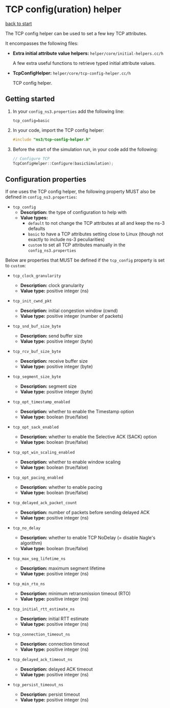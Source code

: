 # TCP config(uration) helper


[back to start](./getting_started.md)

The TCP config helper can be used to set a few key TCP attributes.

It encompasses the following files:
  
* **Extra initial attribute value helpers:** `helper/core/initial-helpers.cc/h`

  A few extra useful functions to retrieve typed initial attribute values.
  
* **TcpConfigHelper:** `helper/core/tcp-config-helper.cc/h`

  TCP config helper.


## Getting started

1. In your `config_ns3.properties` add the following line:

   ```
   tcp_config=basic
   ```

2. In your code, import the TCP config helper:

   ```c++
   #include "ns3/tcp-config-helper.h"
   ```

3. Before the start of the simulation run, in your code add the following:

    ```c++
    // Configure TCP
    TcpConfigHelper::Configure(basicSimulation);
   ```
   
  
## Configuration properties

If one uses the TCP config helper, the following property MUST 
also be defined in `config_ns3.properties`:

* `tcp_config`
  - **Description:** the type of configuration to help with
  - **Value types:**
    - `default` to not change the TCP attributes at all and keep the ns-3 defaults
    - `basic` to have a TCP attributes setting close to Linux (though not exactly to include ns-3 peculiarities)
    - `custom` to set all TCP attributes manually in the `config_ns3.properties`

Below are properties that MUST be defined if the `tcp_config` property is set to `custom`:

* `tcp_clock_granularity`
  - **Description:** clock granularity
  - **Value type:** positive integer (ns)

* `tcp_init_cwnd_pkt`
  - **Description:** initial congestion window (cwnd)
  - **Value type:** positive integer (number of packets)

* `tcp_snd_buf_size_byte`
  - **Description:** send buffer size
  - **Value type:** positive integer (byte)

* `tcp_rcv_buf_size_byte`
  - **Description:** receive buffer size
  - **Value type:** positive integer (byte)

* `tcp_segment_size_byte`
  - **Description:** segment size
  - **Value type:** positive integer (byte)

* `tcp_opt_timestamp_enabled`
  - **Description:** whether to enable the Timestamp option
  - **Value type:** boolean (true/false)

* `tcp_opt_sack_enabled`
  - **Description:** whether to enable the Selective ACK (SACK) option
  - **Value type:** boolean (true/false)

* `tcp_opt_win_scaling_enabled`
  - **Description:** whether to enable window scaling
  - **Value type:** boolean (true/false)

* `tcp_opt_pacing_enabled`
  - **Description:** whether to enable pacing
  - **Value type:** boolean (true/false)

* `tcp_delayed_ack_packet_count`
  - **Description:** number of packets before sending delayed ACK
  - **Value type:** positive integer (ns)

* `tcp_no_delay`
  - **Description:** whether to enable TCP NoDelay (= disable Nagle's algorithm)
  - **Value type:** boolean (true/false)

* `tcp_max_seg_lifetime_ns`
  - **Description:** maximum segment lifetime
  - **Value type:** positive integer (ns)

* `tcp_min_rto_ns`
  - **Description:** minimum retransmission timeout (RTO)
  - **Value type:** positive integer (ns)

* `tcp_initial_rtt_estimate_ns`
  - **Description:** initial RTT estimate
  - **Value type:** positive integer (ns)

* `tcp_connection_timeout_ns`
  - **Description:** connection timeout
  - **Value type:** positive integer (ns)

* `tcp_delayed_ack_timeout_ns`
  - **Description:** delayed ACK timeout
  - **Value type:** positive integer (ns)

* `tcp_persist_timeout_ns`
  - **Description:** persist timeout
  - **Value type:** positive integer (ns)
